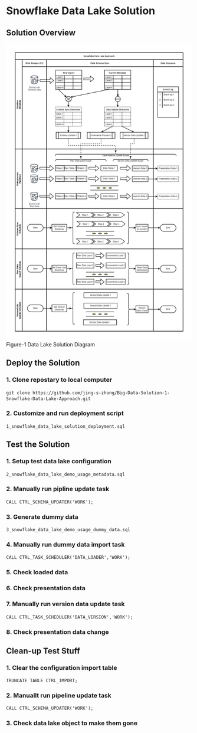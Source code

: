 # Snowflake Data Lake Solution


## Solution Overview

![Data Lake Solution Overview](solution_overview.jpg?raw=true "Data Lake Solution Overview")
Figure-1 Data Lake Solution Diagram

## Deploy the Solution

### 1. Clone repostary to local computer
```
git clone https://github.com/jing-s-zhong/Big-Data-Solution-1-Snowflake-Data-Lake-Approach.git
```

### 2. Customize and run deployment script
```
1_snowflake_data_lake_solution_deployment.sql
```

## Test the Solution

### 1. Setup test data lake configuration
```
2_snowflake_data_lake_demo_usage_metadata.sql
```

### 2. Manually run pipline update task
```
CALL CTRL_SCHEMA_UPDATER('WORK');
```

### 3. Generate dummy data
```
3_snowflake_data_lake_demo_usage_dummy_data.sql
```

### 4. Manually run dummy data import task
```
CALL CTRL_TASK_SCHEDULER('DATA_LOADER','WORK');
```

### 5. Check loaded data

### 6. Check presentation data

### 7. Manually run version data update task
```
CALL CTRL_TASK_SCHEDULER('DATA_VERSION','WORK');
```

### 8. Check presentation data change


## Clean-up Test Stuff

### 1. Clear the configuration import table
```
TRUNCATE TABLE CTRL_IMPORT;
```

### 2. Manuallt run pipeline update task
```
CALL CTRL_SCHEMA_UPDATER('WORK');
```

### 3. Check data lake object to make them gone
